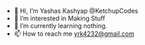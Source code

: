 - 👋 Hi, I’m Yashas Kashyap @KetchupCodes
- 👀 I’m interested in Making Stuff
- 🌱 I’m currently learning nothing.
- 📫 How to reach me yrk4232@gmail.com

<!---
KetchupCodes/KetchupCodes is a ✨ special ✨ repository because its `README.md` (this file) appears on your GitHub profile.
You can click the Preview link to take a look at your changes.
--->
